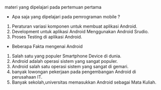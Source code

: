 materi yang dipelajari pada pertemuan pertama
- Apa saja yang dipelajari pada pemrograman mobile ?
1. Peraturan variasi komponen untuk membuat aplikasi Android.
2. Development untuk aplikasi Android Menggunakan Android Srudio.
3. Proses Testing di aplikasi Android.

- Beberapa Fakta mengenai Android
1. Salah satu yang populer Smartphone Device di dunia.
2. Android adalah operasi sistem yang sangat populer.
3. Android salah satu operasi sistem yang sangat di gemari.
4. banyak lowongan pekerjaan pada pengembangan Android di perusahaan IT.
5. Banyak sekolah,universitas memasukkan Android sebagai Mata Kuliah.
